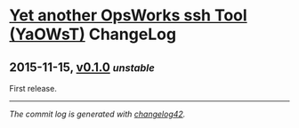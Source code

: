 # [Yet another OpsWorks ssh Tool (YaOWsT)](./README.markdown) ChangeLog


## 2015-11-15, [v0.1.0](https://github.com/w4andy/node-yaowst/tree/v0.0.1) **_<small>unstable</small>_**

First release.

---

_The commit log is generated with [changelog42](https://www.npmjs.com/package/changelog42)._